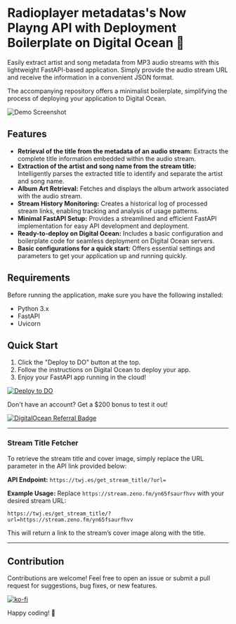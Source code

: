 # Radioplayer metadatas's Now Playng API with Deployment Boilerplate on Digital Ocean 🚀 

Easily extract artist and song metadata from MP3 audio streams with this lightweight FastAPI-based application. Simply provide the audio stream URL and receive the information in a convenient JSON format.  

The accompanying repository offers a minimalist boilerplate, simplifying the process of deploying your application to Digital Ocean.

![Demo Screenshot](https://i.imgur.com/r8xdU0c.png)

## Features

* **Retrieval of the title from the metadata of an audio stream:** Extracts the complete title information embedded within the audio stream.
* **Extraction of the artist and song name from the stream title:**  Intelligently parses the extracted title to identify and separate the artist and song name.
* **Album Art Retrieval:** Fetches and displays the album artwork associated with the audio stream.
* **Stream History Monitoring:**  Creates a historical log of processed stream links, enabling tracking and analysis of usage patterns.
* **Minimal FastAPI Setup:**  Provides a streamlined and efficient FastAPI implementation for easy API development and deployment.
* **Ready-to-deploy on Digital Ocean:**  Includes a basic configuration and boilerplate code for seamless deployment on Digital Ocean servers.
* **Basic configurations for a quick start:** Offers essential settings and parameters to get your application up and running quickly. 

## Requirements

Before running the application, make sure you have the following installed:
- Python 3.x
- FastAPI
- Uvicorn

## Quick Start

1. Click the "Deploy to DO" button at the top.
2. Follow the instructions on Digital Ocean to deploy your app.
3. Enjoy your FastAPI app running in the cloud!

[![Deploy to DO](https://www.deploytodo.com/do-btn-blue.svg)](https://cloud.digitalocean.com/apps/new?repo=https://github.com/jailsonsb2/Radio-Now-Playing-API/tree/main)

Don't have an account? Get a $200 bonus to test it out!

[![DigitalOcean Referral Badge](https://web-platforms.sfo2.cdn.digitaloceanspaces.com/WWW/Badge%203.svg)](https://www.digitalocean.com/?refcode=54a7273746ae&utm_campaign=Referral_Invite&utm_medium=Referral_Program&utm_source=badge)


---

### Stream Title Fetcher

To retrieve the stream title and cover image, simply replace the URL parameter in the API link provided below:

**API Endpoint:** 
`https://twj.es/get_stream_title/?url=`

**Example Usage:**
Replace `https://stream.zeno.fm/yn65fsaurfhvv` with your desired stream URL:
```
https://twj.es/get_stream_title/?url=https://stream.zeno.fm/yn65fsaurfhvv
```

This will return a link to the stream’s cover image along with the title.

--- 

## Contribution

Contributions are welcome! Feel free to open an issue or submit a pull request for suggestions, bug fixes, or new features.

[![ko-fi](https://ko-fi.com/img/githubbutton_sm.svg)](https://ko-fi.com/C1C1ZZ2EP)


Happy coding! 🎉

